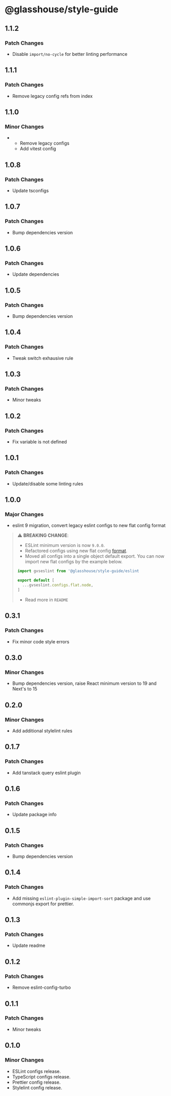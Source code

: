# @glasshouse/style-guide

## 1.1.2

### Patch Changes

- Disable `import/no-cycle` for better linting performance

## 1.1.1

### Patch Changes

- Remove legacy config refs from index

## 1.1.0

### Minor Changes

- - Remove legacy configs
  - Add vitest config

## 1.0.8

### Patch Changes

- Update tsconfigs

## 1.0.7

### Patch Changes

- Bump dependencies version

## 1.0.6

### Patch Changes

- Update dependencies

## 1.0.5

### Patch Changes

- Bump dependencies version

## 1.0.4

### Patch Changes

- Tweak switch exhausive rule

## 1.0.3

### Patch Changes

- Minor tweaks

## 1.0.2

### Patch Changes

- Fix variable is not defined

## 1.0.1

### Patch Changes

- Update/disable some linting rules

## 1.0.0

### Major Changes

- eslint 9 migration, convert legacy eslint configs to new flat config format

> :warning: **BREAKING CHANGE**:
>
> - ESLint minimum version is now `9.0.0`.
> - Refactored configs using new flat config [format](https://eslint.org/blog/2022/08/new-config-system-part-2/#main).
> - Moved all configs into a single object default export. You can now import new flat configs by the example below.
>
> ```js
> import gvseslint from '@glasshouse/style-guide/eslint
>
> export default [
> 	...gvseslint.configs.flat.node,
> ]
> ```
>
> - Read more in `README`

## 0.3.1

### Patch Changes

- Fix minor code style errors

## 0.3.0

### Minor Changes

- Bump dependencies version, raise React minimum version to 19 and Next's to 15

## 0.2.0

### Minor Changes

- Add additional stylelint rules

## 0.1.7

### Patch Changes

- Add tanstack query eslint plugin

## 0.1.6

### Patch Changes

- Update package info

## 0.1.5

### Patch Changes

- Bump dependencies version

## 0.1.4

### Patch Changes

- Add missing `eslint-plugin-simple-import-sort` package and use commonjs export for prettier.

## 0.1.3

### Patch Changes

- Update readme

## 0.1.2

### Patch Changes

- Remove eslint-config-turbo

## 0.1.1

### Patch Changes

- Minor tweaks

## 0.1.0

### Minor Changes

- ESLint configs release.
- TypeScript configs release.
- Prettier config release.
- Stylelint config release.

